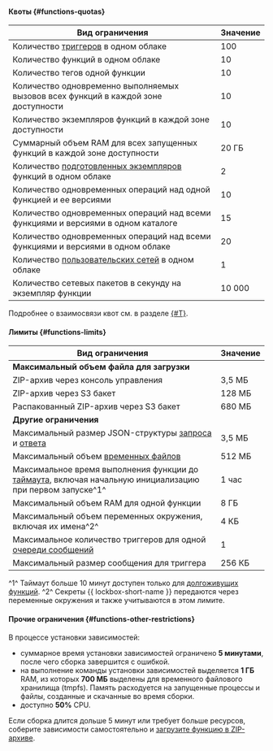 #### Квоты {#functions-quotas}

Вид ограничения | Значение
--- | ---
Количество [триггеров](../functions/concepts/trigger/index.md) в одном облаке | 100
Количество функций в одном облаке | 10
Количество тегов одной функции | 10
Количество одновременно выполняемых вызовов всех функций в каждой зоне доступности | 10
Количество экземпляров функций в каждой зоне доступности | 10
Суммарный объем RAM для всех запущенных функций в каждой зоне доступности | 20 ГБ
Количество [подготовленных экземпляров](../functions/concepts/function.md#provisioned-instances) функций в одном облаке | 2
Количество одновременных операций над одной функцией и ее версиями | 10
Количество одновременных операций над всеми функциями и версиями в одном каталоге | 15
Количество одновременных операций над всеми функциями и версиями в одном облаке | 20
Количество [пользовательских сетей](../functions/concepts/networking.md##user-network) в одном облаке | 1
Количество сетевых пакетов в секунду на экземпляр функции | 10 000

Подробнее о взаимосвязи квот см. в разделе [{#T}](../functions/concepts/limits.md#related-quotas).

#### Лимиты {#functions-limits}

Вид ограничения | Значение
--- | ---
**Максимальный объем файла для загрузки** |
ZIP-архив через консоль управления | 3,5 МБ
ZIP-архив через S3 бакет | 128 МБ
Распакованный ZIP-архив через S3 бакет | 680 МБ
**Другие ограничения** |
Максимальный размер JSON-структуры [запроса](../functions/concepts/function-invoke.md#request) и [ответа](../functions/concepts/function-invoke.md#response) | 3,5 МБ
Максимальный объем [временных файлов](../functions/concepts/runtime/environment-variables.md#files) | 512 МБ
Максимальное время выполнения функции до [таймаута](../functions/operations/function/version-manage.md), включая начальную инициализацию при первом запуске^1^ | 1 час
Максимальный объем RAM для одной функции | 8 ГБ
Максимальный объем переменных окружения, включая их имена^2^ | 4 КБ
Максимальное количество триггеров для одной [очереди сообщений](../message-queue/concepts/queue.md) | 1
Максимальный размер сообщения для триггера | 256 КБ

^1^ Таймаут больше 10 минут доступен только для [долгоживущих функций](../functions/concepts/long-lived-functions.md).
^2^ Секреты {{ lockbox-short-name }} передаются через переменные окружения и также учитываются в этом лимите.

#### Прочие ограничения {#functions-other-restrictions}

В процессе установки зависимостей:
  * суммарное время установки зависимостей ограничено **5 минутами**, после чего сборка завершится с ошибкой.
  * на выполнение команды установки зависимостей выделяется **1 ГБ** RAM, из которых **700 МБ** выделены для временного файлового хранилища (tmpfs). Память расходуется на запущенные процессы и файлы, созданные и скачанные во время сборки.
  * доступно **50%** CPU.

  Если сборка длится дольше 5 минут или требует больше ресурсов, соберите зависимости самостоятельно и [загрузите функцию в ZIP-архиве](../functions/operations/function/version-manage.md).
